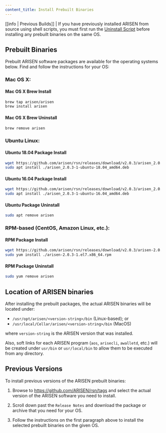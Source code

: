```yaml
---
content_title: Install Prebuilt Binaries
---
```


[[info | Previous Builds]]
| If you have previously installed ARISEN from source using shell scripts, you must first run the [Uninstall Script](01_build-from-source/01_shell-scripts/05_uninstall-arisen.md) before installing any prebuilt binaries on the same OS.

## Prebuilt Binaries

Prebuilt ARISEN software packages are available for the operating systems below. Find and follow the instructions for your OS:

### Mac OS X:

#### Mac OS X Brew Install
```sh
brew tap arisen/arisen
brew install arisen
```
#### Mac OS X Brew Uninstall
```sh
brew remove arisen
```

### Ubuntu Linux:

#### Ubuntu 18.04 Package Install
```sh
wget https://github.com/arisen/rsn/releases/download/v2.0.3/arisen_2.0.3-1-ubuntu-18.04_amd64.deb
sudo apt install ./arisen_2.0.3-1-ubuntu-18.04_amd64.deb
```
#### Ubuntu 16.04 Package Install
```sh
wget https://github.com/arisen/rsn/releases/download/v2.0.3/arisen_2.0.3-1-ubuntu-16.04_amd64.deb
sudo apt install ./arisen_2.0.3-1-ubuntu-16.04_amd64.deb
```
#### Ubuntu Package Uninstall
```sh
sudo apt remove arisen
```

### RPM-based (CentOS, Amazon Linux, etc.):

#### RPM Package Install
```sh
wget https://github.com/arisen/rsn/releases/download/v2.0.3/arisen-2.0.3-1.el7.x86_64.rpm
sudo yum install ./arisen-2.0.3-1.el7.x86_64.rpm
```
#### RPM Package Uninstall
```sh
sudo yum remove arisen
```

## Location of ARISEN binaries

After installing the prebuilt packages, the actual ARISEN binaries will be located under:
* `/usr/opt/arisen/<version-string>/bin` (Linux-based); or
* `/usr/local/Cellar/arisen/<version-string>/bin` (MacOS)

where `version-string` is the ARISEN version that was installed.

Also, soft links for each ARISEN program (`aos`, `arisecli`, `awalletd`, etc.) will be created under `usr/bin` or `usr/local/bin` to allow them to be executed from any directory.

## Previous Versions

To install previous versions of the ARISEN prebuilt binaries:

1. Browse to https://github.com/ARISEN/rsn/tags and select the actual version of the ARISEN software you need to install.

2. Scroll down past the `Release Notes` and download the package or archive that you need for your OS.

3. Follow the instructions on the first paragraph above to install the selected prebuilt binaries on the given OS.
